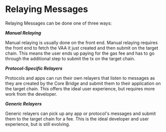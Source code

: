 # Relaying Messages

Relaying Messages can be done one of three ways:

**_Manual Relaying_**
    
Manual relaying is usually done on the front end.  Manual relaying requires the front end to fetch the VAA it just created and then submit on the target chain. This means the user ends up paying for the gas fee and has to go through the additional step to submit the tx on the target chain. 

**_Protocol-Specific Relayers_**

Protocols and apps can run their own relayers that listen to messages as they are created by the Core Bridge and submit them to their application on the target chain. This offers the ideal user experience, but requires more work from the developer.

**_Generic Relayers_**

Generic relayers can pick up any app or protocol's messages and submit them to the target chain for a fee. This is the ideal developer and user experience, but is still evolving. 
